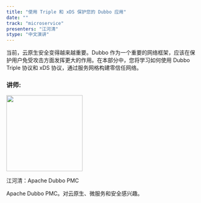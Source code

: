 ```yaml
---
title: "使用 Triple 和 xDS 保护您的 Dubbo 应用"
date: ""
track: "microservice"
presenters: "江河清"
stype: "中文演讲"
---
```


当前，云原生安全变得越来越重要。Dubbo 作为一个重要的网络框架，应该在保护用户免受攻击方面发挥更大的作用。在本部分中，您将学习如何使用 Dubbo Triple 协议和 xDS 协议，通过服务网格构建零信任网络。

### 讲师:

<img src="https://sessionize.com/image/7fc1-400o400o1-X9gMm8oS6VzNP1XRDNJEAV.jpg" width="200" /><br/>

江河清：Apache Dubbo PMC

Apache Dubbo PMC。对云原生、微服务和安全感兴趣。